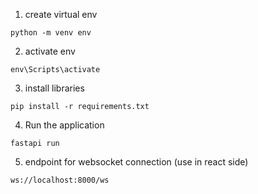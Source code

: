 
1. create virtual env
```
python -m venv env

```
2. activate env
```
env\Scripts\activate
```
3. install libraries 
```
pip install -r requirements.txt
```
4. Run the application
```
fastapi run
```

5. endpoint for websocket connection (use in react side)
```
ws://localhost:8000/ws
```